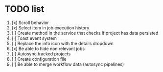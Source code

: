 # TODO list

1. [x] Scroll behavior
2. [x] Select item in job execution history
3. [ ] Create method in the service that checks if project has data persisted
4. [ ] Toast event system
5. [ ] Replace the info icon with the details dropdown
6. [x] Be able to hide non relevant jobs
7. [ ] Autosync tracked projects
8. [ ] Create configuration file
9. [ ] Be able to merge workflow data (autosync pipelines)